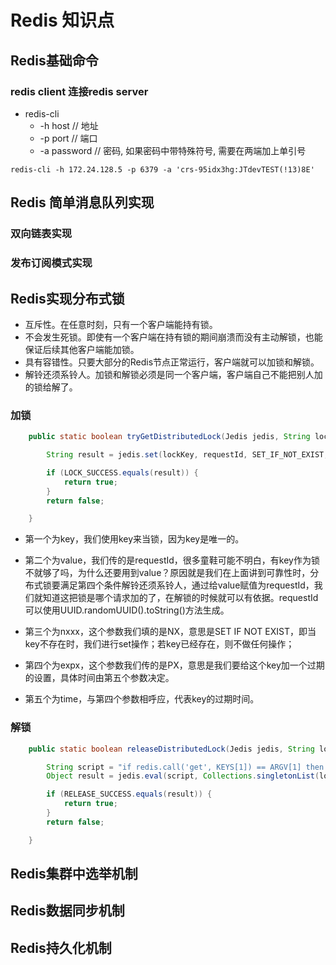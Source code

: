 # Redis 知识点

## Redis基础命令

### redis client 连接redis server

- redis-cli 
    - -h host // 地址
    - -p port // 端口
    - -a password // 密码, 如果密码中带特殊符号, 需要在两端加上单引号
```
redis-cli -h 172.24.128.5 -p 6379 -a 'crs-95idx3hg:JTdevTEST(!13)8E'
```


## Redis 简单消息队列实现
### 双向链表实现
### 发布订阅模式实现

## Redis实现分布式锁
- 互斥性。在任意时刻，只有一个客户端能持有锁。
- 不会发生死锁。即使有一个客户端在持有锁的期间崩溃而没有主动解锁，也能保证后续其他客户端能加锁。
- 具有容错性。只要大部分的Redis节点正常运行，客户端就可以加锁和解锁。
- 解铃还须系铃人。加锁和解锁必须是同一个客户端，客户端自己不能把别人加的锁给解了。

### 加锁
```java
    public static boolean tryGetDistributedLock(Jedis jedis, String lockKey, String requestId, int expireTime) {

        String result = jedis.set(lockKey, requestId, SET_IF_NOT_EXIST, SET_WITH_EXPIRE_TIME, expireTime);

        if (LOCK_SUCCESS.equals(result)) {
            return true;
        }
        return false;

    }
```
- 第一个为key，我们使用key来当锁，因为key是唯一的。

- 第二个为value，我们传的是requestId，很多童鞋可能不明白，有key作为锁不就够了吗，为什么还要用到value？原因就是我们在上面讲到可靠性时，分布式锁要满足第四个条件解铃还须系铃人，通过给value赋值为requestId，我们就知道这把锁是哪个请求加的了，在解锁的时候就可以有依据。requestId可以使用UUID.randomUUID().toString()方法生成。

- 第三个为nxxx，这个参数我们填的是NX，意思是SET IF NOT EXIST，即当key不存在时，我们进行set操作；若key已经存在，则不做任何操作；

- 第四个为expx，这个参数我们传的是PX，意思是我们要给这个key加一个过期的设置，具体时间由第五个参数决定。

- 第五个为time，与第四个参数相呼应，代表key的过期时间。

### 解锁
```java
    public static boolean releaseDistributedLock(Jedis jedis, String lockKey, String requestId) {

        String script = "if redis.call('get', KEYS[1]) == ARGV[1] then return redis.call('del', KEYS[1]) else return 0 end";
        Object result = jedis.eval(script, Collections.singletonList(lockKey), Collections.singletonList(requestId));

        if (RELEASE_SUCCESS.equals(result)) {
            return true;
        }
        return false;

    }
```

## Redis集群中选举机制
## Redis数据同步机制
## Redis持久化机制